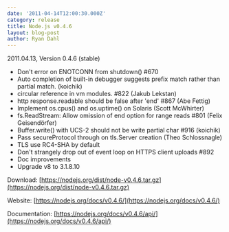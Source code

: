 ```yaml
---
date: '2011-04-14T12:00:30.000Z'
category: release
title: Node.js v0.4.6
layout: blog-post
author: Ryan Dahl
---
```


2011.04.13, Version 0.4.6 (stable)

- Don't error on ENOTCONN from shutdown() #670
- Auto completion of built-in debugger suggests prefix match rather than partial match. (koichik)
- circular reference in vm modules. #822 (Jakub Lekstan)
- http response.readable should be false after 'end' #867 (Abe Fettig)
- Implement os.cpus() and os.uptime() on Solaris (Scott McWhirter)
- fs.ReadStream: Allow omission of end option for range reads #801 (Felix Geisendörfer)
- Buffer.write() with UCS-2 should not be write partial char #916 (koichik)
- Pass secureProtocol through on tls.Server creation (Theo Schlossnagle)
- TLS use RC4-SHA by default
- Don't strangely drop out of event loop on HTTPS client uploads #892
- Doc improvements
- Upgrade v8 to 3.1.8.10

Download: [https://nodejs.org/dist/node-v0.4.6.tar.gz](https://nodejs.org/dist/node-v0.4.6.tar.gz)

Website: [https://nodejs.org/docs/v0.4.6/](https://nodejs.org/docs/v0.4.6/)

Documentation: [https://nodejs.org/docs/v0.4.6/api/](https://nodejs.org/docs/v0.4.6/api/)
